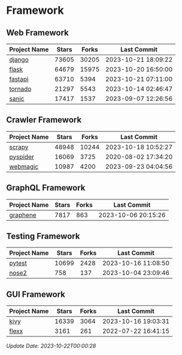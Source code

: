 # Framework

## Web Framework
| Project Name | Stars | Forks | Last Commit |
| ------------ | ----- | ----- | ----------- |
| [django](https://github.com/django/django) | 73605 | 30205 | 2023-10-21 18:09:22 |
| [flask](https://github.com/pallets/flask) | 64679 | 15975 | 2023-10-20 16:50:00 |
| [fastapi](https://github.com/tiangolo/fastapi) | 63710 | 5394 | 2023-10-21 07:11:00 |
| [tornado](https://github.com/tornadoweb/tornado) | 21297 | 5543 | 2023-10-14 02:46:47 |
| [sanic](https://github.com/sanic-org/sanic) | 17417 | 1537 | 2023-09-07 12:26:56 |

## Crawler Framework
| Project Name | Stars | Forks | Last Commit |
| ------------ | ----- | ----- | ----------- |
| [scrapy](https://github.com/scrapy/scrapy) | 48948 | 10244 | 2023-10-18 10:52:27 |
| [pyspider](https://github.com/binux/pyspider) | 16069 | 3725 | 2020-08-02 17:34:20 |
| [webmagic](https://github.com/code4craft/webmagic) | 10987 | 4200 | 2023-09-23 04:04:56 |

## GraphQL Framework
| Project Name | Stars | Forks | Last Commit |
| ------------ | ----- | ----- | ----------- |
| [graphene](https://github.com/graphql-python/graphene) | 7817 | 863 | 2023-10-06 20:15:26 |

## Testing Framework
| Project Name | Stars | Forks | Last Commit |
| ------------ | ----- | ----- | ----------- |
| [pytest](https://github.com/pytest-dev/pytest) | 10699 | 2428 | 2023-10-16 11:08:50 |
| [nose2](https://github.com/nose-devs/nose2) | 758 | 137 | 2023-10-04 23:09:46 |

## GUI Framework
| Project Name | Stars | Forks | Last Commit |
| ------------ | ----- | ----- | ----------- |
| [kivy](https://github.com/kivy/kivy) | 16339 | 3064 | 2023-10-16 19:03:31 |
| [flexx](https://github.com/flexxui/flexx) | 3161 | 261 | 2022-07-22 16:41:15 |

*Update Date: 2023-10-22T00:00:28*